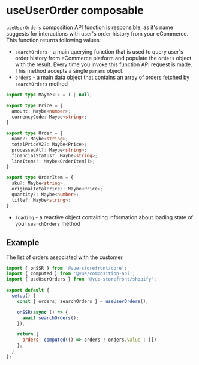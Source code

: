 # useUserOrder composable

`useUserOrders` composition API function is responsible, as it's name suggests for interactions with user's order history from your eCommerce. This function returns following values:

- `searchOrders` - a main querying function that is used to query user's order history from eCommerce platform and populate the `orders` object with the result. Every time you invoke this function API request is made. This method accepts a single `params` object.
- `orders` - a main data object that contains an array of orders fetched by `searchOrders` method
```typescript
export type Maybe<T> = T | null;

export type Price = {
  amount: Maybe<number>;
  currencyCode: Maybe<string>;
}

export type Order = {
  name?: Maybe<string>;
  totalPriceV2?: Maybe<Price>;
  processedAt?: Maybe<string>;
  financialStatus?: Maybe<string>;
  lineItems?: Maybe<OrderItem[]>;
}

export type OrderItem = {
  sku?: Maybe<string>;
  originalTotalPrice?: Maybe<Price>;
  quantity?: Maybe<number>;
  title?: Maybe<string>;
}
```
- `loading` - a reactive object containing information about loading state of your `searchOrders` method

## Example

The list of orders associated with the customer.

```javascript
import { onSSR } from '@vue-storefront/core';
import { computed } from '@vue/composition-api';
import { useUserOrders } from '@vue-storefront/shopify';

export default {
  setup() {
    const { orders, searchOrders } = useUserOrders();

    onSSR(async () => {
      await searchOrders();
    });

    return {
      orders: computed(() => orders ? orders.value : [])
    };
  }
};
```

